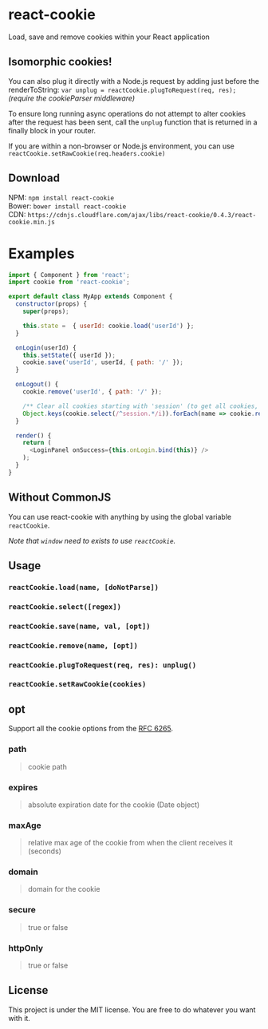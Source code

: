 # react-cookie
Load, save and remove cookies within your React application

## Isomorphic cookies!
You can also plug it directly with a Node.js request by adding just before the renderToString: `var unplug = reactCookie.plugToRequest(req, res);`<br />
*(require the cookieParser middleware)*

To ensure long running async operations do not attempt to alter cookies after the request has been sent, call the `unplug` function that is returned in a finally block in your router.

If you are within a non-browser or Node.js environment, you can use `reactCookie.setRawCookie(req.headers.cookie)`



## Download
NPM: `npm install react-cookie`<br />
Bower: `bower install react-cookie`<br />
CDN: `https://cdnjs.cloudflare.com/ajax/libs/react-cookie/0.4.3/react-cookie.min.js`

# Examples

```js
import { Component } from 'react';
import cookie from 'react-cookie';

export default class MyApp extends Component {
  constructor(props) {
    super(props);

    this.state =  { userId: cookie.load('userId') };
  }

  onLogin(userId) {
    this.setState({ userId });
    cookie.save('userId', userId, { path: '/' });
  }

  onLogout() {
    cookie.remove('userId', { path: '/' });

    /** Clear all cookies starting with 'session' (to get all cookies, omit regex argument) */
    Object.keys(cookie.select(/^session.*/i)).forEach(name => cookie.remove(name, { path: '/' }))
  }

  render() {
    return (
      <LoginPanel onSuccess={this.onLogin.bind(this)} />
    );
  }
}
```

## Without CommonJS
You can use react-cookie with anything by using the global variable `reactCookie`.

*Note that `window` need to exists to use `reactCookie`.*

## Usage

### `reactCookie.load(name, [doNotParse])`
### `reactCookie.select([regex])`
### `reactCookie.save(name, val, [opt])`
### `reactCookie.remove(name, [opt])`
### `reactCookie.plugToRequest(req, res): unplug()`
### `reactCookie.setRawCookie(cookies)`

## opt
Support all the cookie options from the [RFC 6265](https://tools.ietf.org/html/rfc6265#section-4.1.2.1).

### path
> cookie path

### expires
> absolute expiration date for the cookie (Date object)

### maxAge
> relative max age of the cookie from when the client receives it (seconds)

### domain
> domain for the cookie

### secure
> true or false

### httpOnly
> true or false

## License
This project is under the MIT license. You are free to do whatever you want with it.
